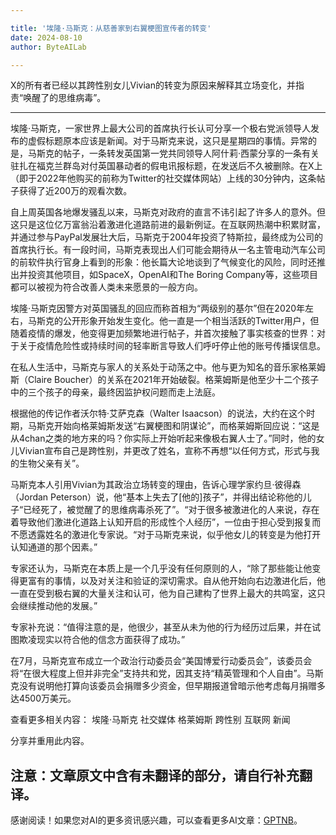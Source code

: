 ```yaml
---

title: '埃隆·马斯克：从慈善家到右翼梗图宣传者的转变'
date: 2024-08-10
author: ByteAILab

---
```


X的所有者已经以其跨性别女儿Vivian的转变为原因来解释其立场变化，并指责“唤醒了的思维病毒”。

---


埃隆·马斯克，一家世界上最大公司的首席执行长认可分享一个极右党派领导人发布的虚假标题原本应该是新闻。对于马斯克来说，这只是星期四的事情。异常的是，马斯克的帖子，一条转发英国第一党共同领导人阿什莉·西蒙分享的一条有关驻扎在福克兰群岛对付英国暴动者的假电讯报标题，在发送后不久被删除。在X上（即于2022年他购买的前称为Twitter的社交媒体网站）上线的30分钟内，这条帖子获得了近200万的观看次数。

自上周英国各地爆发骚乱以来，马斯克对政府的直言不讳引起了许多人的意外。但这只是这位亿万富翁沿着激进化道路前进的最新例证。在互联网热潮中积累财富，并通过参与PayPal发展壮大后，马斯克于2004年投资了特斯拉，最终成为公司的首席执行长。有一段时间，马斯克表现出人们可能会期待从一名主管电动汽车公司的前软件执行官身上看到的形象：他长篇大论地谈到了气候变化的风险，同时还推出并投资其他项目，如SpaceX，OpenAI和The Boring Company等，这些项目都可以被视为符合改善人类未来愿景的一般方向。

埃隆·马斯克因警方对英国骚乱的回应而称首相为“两级别的基尔”但在2020年左右，马斯克的公开形象开始发生变化。他一直是一个相当活跃的Twitter用户，但随着疫情的爆发，他变得更加频繁地进行帖子，并首次接触了事实核查的世界：对于关于疫情危险性或持续时间的轻率断言导致人们呼吁停止他的账号传播误信息。

在私人生活中，马斯克与家人的关系处于动荡之中。他与更为知名的音乐家格莱姆斯（Claire Boucher）的关系在2021年开始破裂。格莱姆斯是他至少十二个孩子中的三个孩子的母亲，最终因监护权问题而走上法庭。

根据他的传记作者沃尔特·艾萨克森（Walter Isaacson）的说法，大约在这个时期，马斯克开始向格莱姆斯发送“右翼梗图和阴谋论”，而格莱姆斯回应说：“这是从4chan之类的地方来的吗？你实际上开始听起来像极右翼人士了。”同时，他的女儿Vivian宣布自己是跨性别，并更改了姓名，宣称不再想“以任何方式，形式与我的生物父亲有关”。


马斯克本人引用Vivian为其政治立场转变的理由，告诉心理学家约旦·彼得森（Jordan Peterson）说，他“基本上失去了[他的]孩子”，并得出结论称他的儿子“已经死了，被觉醒了的思维病毒杀死了”。“对于很多被激进化的人来说，存在着导致他们激进化道路上认知开启的形成性个人经历”，一位由于担心受到报复而不愿透露姓名的激进化专家说。“对于马斯克来说，似乎他女儿的转变是为他打开认知通道的那个因素。”

专家还认为，马斯克在本质上是一个几乎没有任何原则的人，“除了那些能让他变得更富有的事情，以及对关注和验证的深切需求。自从他开始向右边激进化后，他一直在受到极右翼的大量关注和认可，他为自己建构了世界上最大的共鸣室，这只会继续推动他的发展。”

专家补充说：“值得注意的是，他很少，甚至从未为他的行为经历过后果，并在试图欺凌现实以符合他的信念方面获得了成功。”

在7月，马斯克宣布成立一个政治行动委员会“美国博爱行动委员会”，该委员会将“在很大程度上但并非完全”支持共和党，因其支持“精英管理和个人自由”。马斯克没有说明他打算向该委员会捐赠多少资金，但早期报道曾暗示他考虑每月捐赠多达4500万美元。

查看更多相关内容：
埃隆·马斯克
社交媒体
格莱姆斯
跨性别
互联网
新闻

分享并重用此内容。


注意：文章原文中含有未翻译的部分，请自行补充翻译。
---
感谢阅读！如果您对AI的更多资讯感兴趣，可以查看更多AI文章：[GPTNB](https://gptnb.com)。